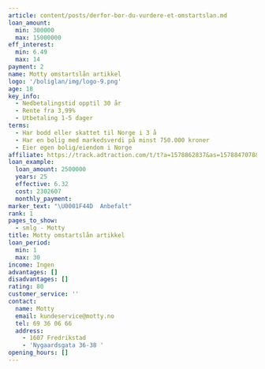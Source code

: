```yaml
---
article: content/posts/derfor-bor-du-vurdere-et-omstartslan.md
loan_amount:
  min: 300000
  max: 15000000
eff_interest:
  min: 6.49
  max: 14
payment: 2
name: Motty omstartslån artikkel
logo: '/boliglan/img/logo-9.png'
age: 18
key_info:
  - Nedbetalingstid opptil 30 år
  - Rente fra 3,99%
  - Utbetaling 1-5 dager
terms:
  - Har bodd eller skattet til Norge i 3 å
  - Har en bolig med markedsverdi på minst 750.000 kroner
  - Eier egen bolig/eiendom i Norge
affiliate: https://track.adtraction.com/t/t?a=1578862837&as=1578847078&t=2&tk=1
loan_example:
  loan_amount: 2500000
  years: 25
  effective: 6.32
  cost: 2302607
  monthly_payment:
marker_text: "\U0001F44D  Anbefalt"
rank: 1
pages_to_show:
  - smlg - Motty
title: Motty omstartslån artikkel
loan_period:
  min: 1
  max: 30
income: Ingen
advantages: []
disadvantages: []
rating: 80
customer_service: ''
contact:
  name: Motty
  email: kundeservice@motty.no
  tel: 69 36 06 66
  address:
    - 1607 Fredrikstad
    - 'Nygaardsgata 36-38 '
opening_hours: []
---
```

